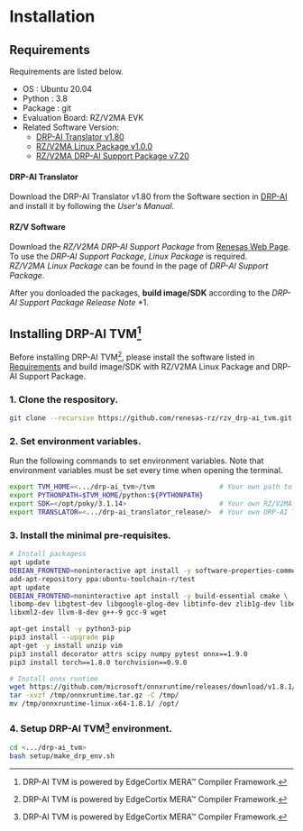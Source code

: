 # Installation
## Requirements
Requirements are listed below.  
- OS : Ubuntu 20.04  
- Python : 3.8  
- Package : git
- Evaluation Board: RZ/V2MA EVK
- Related Software Version:
    - [DRP-AI Translator v1.80](#drp-ai-translator)  
    - [RZ/V2MA Linux Package v1.0.0](#rzv-software)  
    - [RZ/V2MA DRP-AI Support Package v7.20](#rzv-software)  

#### DRP-AI Translator
Download the DRP-AI Translator v1.80 from the Software section in [DRP-AI](https://www.renesas.com/application/key-technology/artificial-intelligence/ai-accelerator-drp-ai#software) and install it by following the *User's Manual*.  

#### RZ/V Software
Download the *RZ/V2MA DRP-AI Support Package* from [Renesas Web Page](https://www.renesas.com/products/microcontrollers-microprocessors/rz-mpus/rzv-embedded-ai-mpus#software_amp_tools).  
To use the *DRP-AI Support Package*, *Linux Package* is required.  
*RZ/V2MA Linux Package* can be found in the page of *DRP-AI Support Package*.    

After you donloaded the packages, **build image/SDK** according to the *DRP-AI Support Package Release Note* *1.  

## Installing DRP-AI TVM[^1]  
Before installing DRP-AI TVM[^1], please install the software listed in [Requirements](#requirements) and build image/SDK with RZ/V2MA Linux Package and DRP-AI Support Package.  

### 1. Clone the respository.   
```sh
git clone --recursive https://github.com/renesas-rz/rzv_drp-ai_tvm.git drp-ai_tvm
```

### 2. Set environment variables.  
Run the following commands to set environment variables.
Note that environment variables must be set every time when opening the terminal.
```sh
export TVM_HOME=<.../drp-ai_tvm>/tvm                # Your own path to the cloned repository.
export PYTHONPATH=$TVM_HOME/python:${PYTHONPATH}
export SDK=</opt/poky/3.1.14>                       # Your own RZ/V2MA Linux SDK path.
export TRANSLATOR=<.../drp-ai_translator_release/>  # Your own DRP-AI Translator path.
```
### 3. Install the minimal pre-requisites.   
```sh
# Install packagess
apt update
DEBIAN_FRONTEND=noninteractive apt install -y software-properties-common
add-apt-repository ppa:ubuntu-toolchain-r/test
apt update
DEBIAN_FRONTEND=noninteractive apt install -y build-essential cmake \
libomp-dev libgtest-dev libgoogle-glog-dev libtinfo-dev zlib1g-dev libedit-dev \
libxml2-dev llvm-8-dev g++-9 gcc-9 wget

apt-get install -y python3-pip
pip3 install --upgrade pip
apt-get -y install unzip vim
pip3 install decorator attrs scipy numpy pytest onnx==1.9.0
pip3 install torch==1.8.0 torchvision==0.9.0

# Install onnx runtime
wget https://github.com/microsoft/onnxruntime/releases/download/v1.8.1/onnxruntime-linux-x64-1.8.1.tgz -O /tmp/onnxruntime.tar.gz
tar -xvzf /tmp/onnxruntime.tar.gz -C /tmp/
mv /tmp/onnxruntime-linux-x64-1.8.1/ /opt/
```
### 4. Setup DRP-AI TVM[^1] environment.
```sh
cd <.../drp-ai_tvm>
bash setup/make_drp_env.sh
```

[^1]: DRP-AI TVM is powered by EdgeCortix MERA™ Compiler Framework.
